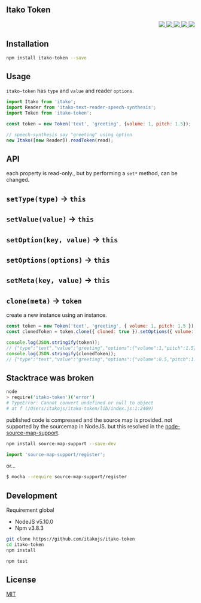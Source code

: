 Itako Token
---

<p align="right">
  <a href="https://npmjs.org/package/itako-token">
    <img src="https://img.shields.io/npm/v/itako-token.svg?style=flat-square">
  </a>
  <a href="https://travis-ci.org/itakojs/itako-token">
    <img src="http://img.shields.io/travis/itakojs/itako-token.svg?style=flat-square">
  </a>
  <a href="https://codeclimate.com/github/itakojs/itako-token/coverage">
    <img src="https://img.shields.io/codeclimate/github/itakojs/itako-token.svg?style=flat-square">
  </a>
  <a href="https://codeclimate.com/github/itakojs/itako-token">
    <img src="https://img.shields.io/codeclimate/coverage/github/itakojs/itako-token.svg?style=flat-square">
  </a>
  <a href="https://gemnasium.com/itakojs/itako-token">
    <img src="https://img.shields.io/gemnasium/itakojs/itako-token.svg?style=flat-square">
  </a>
</p>

Installation
---
```bash
npm install itako-token --save
```

Usage
---
`itako-token` has `type` and `value` and reader `options`.

```js
import Itako from 'itako';
import Reader from 'itako-text-reader-speech-synthesis';
import Token from 'itako-token';

const token = new Token('text', 'greeting', {volume: 1, pitch: 1.5});

// speech-synthesis say "greeting" using option
new Itako([new Reader]).readToken(read);
```

API
---
each property is read-only., but by performing a `set*` method, can be changed.

## `setType(type)` -> `this`
## `setValue(value)` -> `this`
## `setOption(key, value)` -> `this`
## `setOptions(options)` -> `this`
## `setMeta(key, value)` -> `this`

## `clone(meta)` -> `token`
create a new instance using an instance.

```js
const token = new Token('text', 'greeting', { volume: 1, pitch: 1.5 });
const clonedToken = token.clone({ cloned: true }).setOptions({ volume: 0.5 });

console.log(JSON.stringify(token));
// {"type":"text","value":"greeting","options":{"volume":1,"pitch":1.5},"meta":{}}
console.log(JSON.stringify(clonedToken));
// {"type":"text","value":"greeting","options":{"volume":0.5,"pitch":1.5},"meta":{"cloned":true}}
```

Stacktrace was broken
---
```bash
node
> require('itako-token')('error')
# TypeError: Cannot convert undefined or null to object
# at f (/Users/itakojs/itako-token/lib/index.js:1:2469)
```
published code is compressed and the source map is provided.
not supported by the sourcemap in NodeJS. but this resolved in the [node-source-map-support](https://github.com/evanw/node-source-map-support#readme).

```bash
npm install source-map-support --save-dev
```
```js
import 'source-map-support/register';
```
or...
```bash
$ mocha --require source-map-support/register
```

Development
---
Requirement global
* NodeJS v5.10.0
* Npm v3.8.3

```bash
git clone https://github.com/itakojs/itako-token
cd itako-token
npm install

npm test
```

License
---
[MIT](http://59naga.mit-license.org/)
